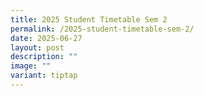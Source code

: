 ```yaml
---
title: 2025 Student Timetable Sem 2
permalink: /2025-student-timetable-sem-2/
date: 2025-06-27
layout: post
description: ""
image: ""
variant: tiptap
---
```

